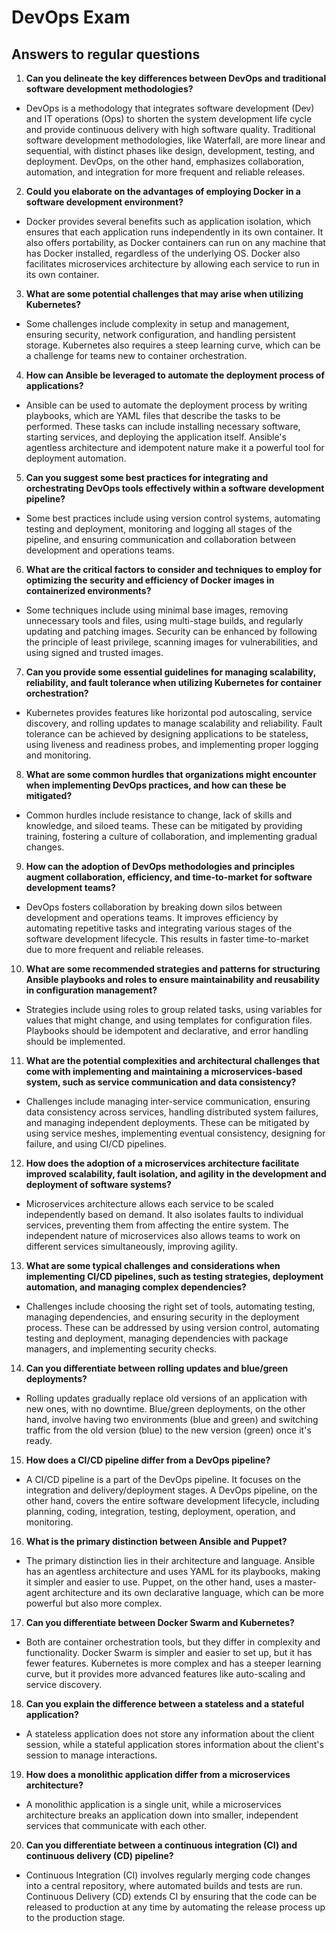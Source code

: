 # DevOps Exam

## Answers to regular questions

1. **Can you delineate the key differences between DevOps and traditional software development methodologies?**
- DevOps is a methodology that integrates software development (Dev) and IT operations (Ops) to shorten the system development life cycle and provide continuous delivery with high software quality. Traditional software development methodologies, like Waterfall, are more linear and sequential, with distinct phases like design, development, testing, and deployment. DevOps, on the other hand, emphasizes collaboration, automation, and integration for more frequent and reliable releases.

2. **Could you elaborate on the advantages of employing Docker in a software development environment?**
- Docker provides several benefits such as application isolation, which ensures that each application runs independently in its own container. It also offers portability, as Docker containers can run on any machine that has Docker installed, regardless of the underlying OS. Docker also facilitates microservices architecture by allowing each service to run in its own container.

3. **What are some potential challenges that may arise when utilizing Kubernetes?**
- Some challenges include complexity in setup and management, ensuring security, network configuration, and handling persistent storage. Kubernetes also requires a steep learning curve, which can be a challenge for teams new to container orchestration.

4. **How can Ansible be leveraged to automate the deployment process of applications?**
- Ansible can be used to automate the deployment process by writing playbooks, which are YAML files that describe the tasks to be performed. These tasks can include installing necessary software, starting services, and deploying the application itself. Ansible's agentless architecture and idempotent nature make it a powerful tool for deployment automation.

5. **Can you suggest some best practices for integrating and orchestrating DevOps tools effectively within a software development pipeline?**
- Some best practices include using version control systems, automating testing and deployment, monitoring and logging all stages of the pipeline, and ensuring communication and collaboration between development and operations teams.

6. **What are the critical factors to consider and techniques to employ for optimizing the security and efficiency of Docker images in containerized environments?**
- Some techniques include using minimal base images, removing unnecessary tools and files, using multi-stage builds, and regularly updating and patching images. Security can be enhanced by following the principle of least privilege, scanning images for vulnerabilities, and using signed and trusted images.

7. **Can you provide some essential guidelines for managing scalability, reliability, and fault tolerance when utilizing Kubernetes for container orchestration?**
- Kubernetes provides features like horizontal pod autoscaling, service discovery, and rolling updates to manage scalability and reliability. Fault tolerance can be achieved by designing applications to be stateless, using liveness and readiness probes, and implementing proper logging and monitoring.

8. **What are some common hurdles that organizations might encounter when implementing DevOps practices, and how can these be mitigated?**
- Common hurdles include resistance to change, lack of skills and knowledge, and siloed teams. These can be mitigated by providing training, fostering a culture of collaboration, and implementing gradual changes.

9. **How can the adoption of DevOps methodologies and principles augment collaboration, efficiency, and time-to-market for software development teams?**
- DevOps fosters collaboration by breaking down silos between development and operations teams. It improves efficiency by automating repetitive tasks and integrating various stages of the software development lifecycle. This results in faster time-to-market due to more frequent and reliable releases.

10. **What are some recommended strategies and patterns for structuring Ansible playbooks and roles to ensure maintainability and reusability in configuration management?**
- Strategies include using roles to group related tasks, using variables for values that might change, and using templates for configuration files. Playbooks should be idempotent and declarative, and error handling should be implemented.

11. **What are the potential complexities and architectural challenges that come with implementing and maintaining a microservices-based system, such as service communication and data consistency?**
- Challenges include managing inter-service communication, ensuring data consistency across services, handling distributed system failures, and managing independent deployments. These can be mitigated by using service meshes, implementing eventual consistency, designing for failure, and using CI/CD pipelines.

12. **How does the adoption of a microservices architecture facilitate improved scalability, fault isolation, and agility in the development and deployment of software systems?**
- Microservices architecture allows each service to be scaled independently based on demand. It also isolates faults to individual services, preventing them from affecting the entire system. The independent nature of microservices also allows teams to work on different services simultaneously, improving agility.

13. **What are some typical challenges and considerations when implementing CI/CD pipelines, such as testing strategies, deployment automation, and managing complex dependencies?**
- Challenges include choosing the right set of tools, automating testing, managing dependencies, and ensuring security in the deployment process. These can be addressed by using version control, automating testing and deployment, managing dependencies with package managers, and implementing security checks.

14. **Can you differentiate between rolling updates and blue/green deployments?**
- Rolling updates gradually replace old versions of an application with new ones, with no downtime. Blue/green deployments, on the other hand, involve having two environments (blue and green) and switching traffic from the old version (blue) to the new version (green) once it's ready.

15. **How does a CI/CD pipeline differ from a DevOps pipeline?**
- A CI/CD pipeline is a part of the DevOps pipeline. It focuses on the integration and delivery/deployment stages. A DevOps pipeline, on the other hand, covers the entire software development lifecycle, including planning, coding, integration, testing, deployment, operation, and monitoring.

16. **What is the primary distinction between Ansible and Puppet?**
- The primary distinction lies in their architecture and language. Ansible has an agentless architecture and uses YAML for its playbooks, making it simpler and easier to use. Puppet, on the other hand, uses a master-agent architecture and its own declarative language, which can be more powerful but also more complex.

17. **Can you differentiate between Docker Swarm and Kubernetes?**
- Both are container orchestration tools, but they differ in complexity and functionality. Docker Swarm is simpler and easier to set up, but it has fewer features. Kubernetes is more complex and has a steeper learning curve, but it provides more advanced features like auto-scaling and service discovery.

18. **Can you explain the difference between a stateless and a stateful application?**
- A stateless application does not store any information about the client session, while a stateful application stores information about the client's session to manage interactions.

19. **How does a monolithic application differ from a microservices architecture?**
- A monolithic application is a single unit, while a microservices architecture breaks an application down into smaller, independent services that communicate with each other.

20. **Can you differentiate between a continuous integration (CI) and continuous delivery (CD) pipeline?**
- Continuous Integration (CI) involves regularly merging code changes into a central repository, where automated builds and tests are run. Continuous Delivery (CD) extends CI by ensuring that the code can be released to production at any time by automating the release process up to the production stage.
